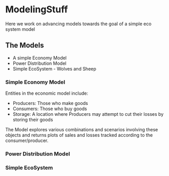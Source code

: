 # ModelingStuff
Here we work on advancing models towards the goal of a simple eco system model

## The Models
- A simple Economy Model
- Power Distribution Model
- Simple EcoSystem - Wolves and Sheep

### Simple Economy Model
Entities in the economic model include:
- Producers: Those who make goods
- Consumers: Those who buy goods
- Storage: A location where Producers may attempt to cut their losses by storing their goods

The Model explores various combinations and scenarios involving these objects and returns plots of sales and losses tracked according to the consumer/producer.

### Power Distribution Model

### Simple EcoSystem
